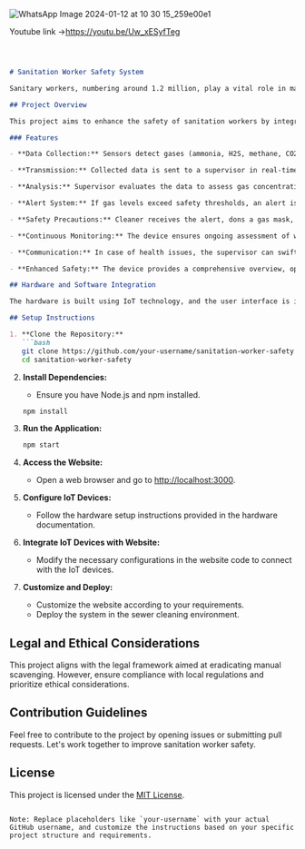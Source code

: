 ![WhatsApp Image 2024-01-12 at 10 30 15_259e00e1](https://github.com/dmethi9871/Smart-helmet/assets/76877961/44d25537-d9ae-499a-8717-c72a18b95002)

Youtube link ->https://youtu.be/Uw_xESyfTeg
```markdown



# Sanitation Worker Safety System

Sanitary workers, numbering around 1.2 million, play a vital role in maintaining sanitation but endure unchanged working conditions for over a century, facing both social injustices and serious health risks. Exposure to hazardous gases, cardiovascular issues, musculoskeletal disorders, and various infections poses significant threats to their well-being.

## Project Overview

This project aims to enhance the safety of sanitation workers by integrating various MQ gas sensors and a health monitor into their helmets. The system collects data during sewer cleaning, transmits it to a supervisor in real-time, and analyzes the information to assess gas concentration levels within the sewer pipeline.

### Features

- **Data Collection:** Sensors detect gases (ammonia, H2S, methane, CO2) and health parameters during sewer cleaning.

- **Transmission:** Collected data is sent to a supervisor in real-time for analysis.

- **Analysis:** Supervisor evaluates the data to assess gas concentration levels within the sewer pipeline.

- **Alert System:** If gas levels exceed safety thresholds, an alert is immediately sent to the cleaner.

- **Safety Precautions:** Cleaner receives the alert, dons a gas mask, and takes necessary precautions for their well-being.

- **Continuous Monitoring:** The device ensures ongoing assessment of working conditions, prioritizing cleaner safety.

- **Communication:** In case of health issues, the supervisor can swiftly contact the cleaner for immediate action.

- **Enhanced Safety:** The device provides a comprehensive overview, optimizing the working environment for sewer cleaners.

## Hardware and Software Integration

The hardware is built using IoT technology, and the user interface is implemented with HTML, CSS, and JavaScript. Follow the steps below to set up and run the project.

## Setup Instructions

1. **Clone the Repository:**
   ```bash
   git clone https://github.com/your-username/sanitation-worker-safety.git
   cd sanitation-worker-safety
   ```

2. **Install Dependencies:**
   - Ensure you have Node.js and npm installed.
   ```bash
   npm install
   ```

3. **Run the Application:**
   ```bash
   npm start
   ```

4. **Access the Website:**
   - Open a web browser and go to [http://localhost:3000](http://localhost:3000).

5. **Configure IoT Devices:**
   - Follow the hardware setup instructions provided in the hardware documentation.

6. **Integrate IoT Devices with Website:**
   - Modify the necessary configurations in the website code to connect with the IoT devices.

7. **Customize and Deploy:**
   - Customize the website according to your requirements.
   - Deploy the system in the sewer cleaning environment.

## Legal and Ethical Considerations

This project aligns with the legal framework aimed at eradicating manual scavenging. However, ensure compliance with local regulations and prioritize ethical considerations.

## Contribution Guidelines

Feel free to contribute to the project by opening issues or submitting pull requests. Let's work together to improve sanitation worker safety.

## License

This project is licensed under the [MIT License](LICENSE).
```

Note: Replace placeholders like `your-username` with your actual GitHub username, and customize the instructions based on your specific project structure and requirements.
